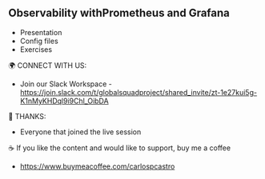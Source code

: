 ## Observability with ​Prometheus and Grafana

* Presentation
* Config files
* Exercises


🌍 CONNECT WITH US:
* Join our Slack Workspace - https://join.slack.com/t/globalsquadproject/shared_invite/zt-1e27kui5g-K1nMyKHDql9i9Chl_OibDA

👏 THANKS:
* Everyone that joined the live session

☕ If you like the content and would like to support, buy me a coffee
* https://www.buymeacoffee.com/carlospcastro